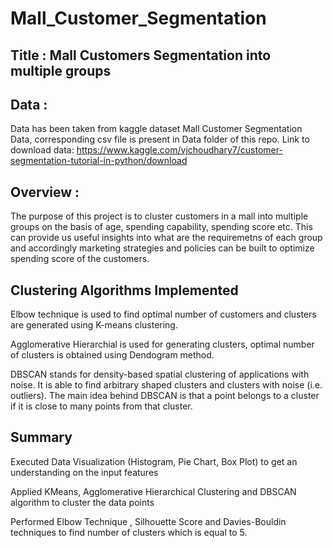 
# Mall_Customer_Segmentation
 ## Title : Mall Customers Segmentation into multiple groups 
 
 ## Data : 
 Data has been taken from kaggle dataset Mall Customer Segmentation Data, corresponding csv file is present in Data folder of this repo. Link to download data: https://www.kaggle.com/vjchoudhary7/customer-segmentation-tutorial-in-python/download
 
 ## Overview :
 The purpose of this project is to cluster customers in a mall into multiple groups on the basis of age, spending capability, spending score etc. This can provide us useful insights into what are the requiremetns of each group and accordingly marketing strategies and policies can be built to optimize spending score of the customers. 
 
## Clustering Algorithms Implemented
Elbow technique is used to find optimal number of customers and clusters are generated using K-means clustering.

Agglomerative Hierarchial is used for generating clusters, optimal number of clusters is obtained using Dendogram method.

DBSCAN stands for density-based spatial clustering of applications with noise. It is able to find arbitrary shaped clusters and clusters with noise (i.e. outliers). The main idea behind DBSCAN is that a point belongs to a cluster if it is close to many points from that cluster.

 
 ## Summary 
 
 
 Executed Data Visualization (Histogram, Pie Chart, Box Plot) to get an understanding on the input features
 
 Applied KMeans, Agglomerative Hierarchical Clustering and DBSCAN algorithm to cluster the data points
 
 Performed Elbow Technique , Silhouette Score and Davies-Bouldin techniques to find number of clusters which is equal to 5.
